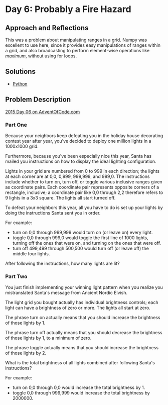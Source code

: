 # Day 6: Probably a Fire Hazard

## Approach and Reflections

This was a problem about manipulating ranges in a grid. Numpy was excellent
to use here, since it provides easy manipulations of ranges within a grid, and
also broadcasting to perform element-wise operations like _maximum_, without
using for loops.

## Solutions

- [Python](../python2015/aoc/day06.py)

## Problem Description

[2015 Day 06 on AdventOfCode.com](https://adventofcode.com/2015/day/6)

### Part One

Because your neighbors keep defeating you in the holiday house decorating
contest year after year, you've decided to deploy one million lights in
a 1000x1000 grid.

Furthermore, because you've been especially nice this year, Santa has mailed
you instructions on how to display the ideal lighting configuration.

Lights in your grid are numbered from 0 to 999 in each direction; the lights
at each corner are at 0,0, 0,999, 999,999, and 999,0. The instructions include
whether to turn on, turn off, or toggle various inclusive ranges given as
coordinate pairs. Each coordinate pair represents opposite corners of
a rectangle, inclusive; a coordinate pair like 0,0 through 2,2 therefore
refers to 9 lights in a 3x3 square. The lights all start turned off.

To defeat your neighbors this year, all you have to do is set up your lights
by doing the instructions Santa sent you in order.

For example:

- turn on 0,0 through 999,999 would turn on (or leave on) every light.
- toggle 0,0 through 999,0 would toggle the first line of 1000 lights, turning
  off the ones that were on, and turning on the ones that were off.
- turn off 499,499 through 500,500 would turn off (or leave off) the middle
  four lights.

After following the instructions, how many lights are lit?

### Part Two

You just finish implementing your winning light pattern when you realize you
mistranslated Santa's message from Ancient Nordic Elvish.

The light grid you bought actually has individual brightness controls; each
light can have a brightness of zero or more. The lights all start at zero.

The phrase turn on actually means that you should increase the brightness of
those lights by 1.

The phrase turn off actually means that you should decrease the brightness of
those lights by 1, to a minimum of zero.

The phrase toggle actually means that you should increase the brightness of
those lights by 2.

What is the total brightness of all lights combined after following Santa's
instructions?

For example:

- turn on 0,0 through 0,0 would increase the total brightness by 1.
- toggle 0,0 through 999,999 would increase the total brightness by 2000000.
